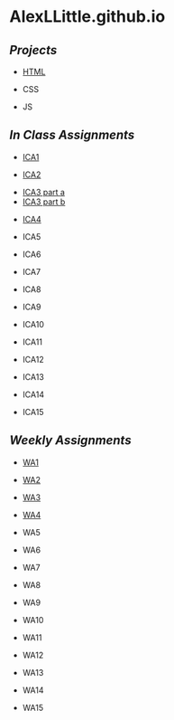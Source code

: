 # AlexLLittle.github.io
 
## ***Projects***

- [HTML](https://alexllittle.github.io/html-midterm/page5.html)
* CSS
+ JS

## ***In Class Assignments***

- [ICA1](https://docs.google.com/document/d/1JDSEwtEvC0Of6RxEOlvZQrHjNrTnNo5DohYlHaWtuCg/edit)
* [ICA2](https://docs.google.com/document/d/1yCxQrP3VeUR6NwKcRzrraKp-uCtOgLxP9woE0hUMtiI/edit?usp=sharing)
+ [ICA3 part a](https://alexllittle.github.io/ica/ica3a.html)
+ [ICA3 part b](https://alexllittle.github.io/ica3-part2/assets/index.html)
- [ICA4](https://alexllittle.github.io/ica/ica4.html)
* ICA5
+ ICA6
- ICA7
* ICA8
+ ICA9
- ICA10
* ICA11
+ ICA12
- ICA13
* ICA14
+ ICA15

## ***Weekly Assignments***

- [WA1](https://alexllittle.github.io/wa/wa1.html)
* [WA2](https://alexllittle.github.io/wa/wa2.html)
+ [WA3](https://alexllittle.github.io/wa/wa3.html)
- [WA4](https://alexllittle.github.io/wa/wa4.html)
* WA5
+ WA6
- WA7
* WA8
+ WA9
- WA10
* WA11
+ WA12
- WA13
* WA14
+ WA15